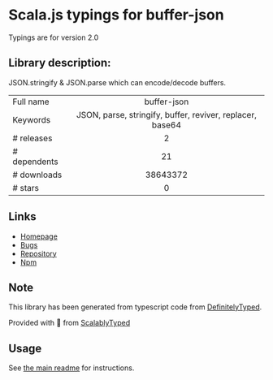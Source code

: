 
# Scala.js typings for buffer-json

Typings are for version 2.0

## Library description:
JSON.stringify & JSON.parse which can encode/decode buffers.

|                    |                 |
| ------------------ | :-------------: |
| Full name          | buffer-json |
| Keywords           | JSON, parse, stringify, buffer, reviver, replacer, base64 |
| # releases         | 2 |
| # dependents       | 21 |
| # downloads        | 38643372 |
| # stars            | 0 |

## Links
- [Homepage](https://github.com/jprichardson/buffer-json#readme)
- [Bugs](https://github.com/jprichardson/buffer-json/issues)
- [Repository](https://github.com/jprichardson/buffer-json)
- [Npm](https://www.npmjs.com/package/buffer-json)
    


## Note
This library has been generated from typescript code from [DefinitelyTyped](https://definitelytyped.org).

Provided with :purple_heart: from [ScalablyTyped](https://github.com/oyvindberg/ScalablyTyped)

## Usage
See [the main readme](../../readme.md) for instructions.


